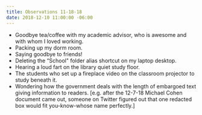 ```yaml
---
title: Observations 11-18-18
date: 2018-12-10 11:00:00 -06:00
---
```


- Goodbye tea/coffee with my academic advisor, who is awesome and with whom I loved working.
- Packing up my dorm room.
- Saying goodbye to friends!
- Deleting the “School" folder alias shortcut on my laptop desktop.
- Hearing a loud fart on the library quiet study floor.
- The students who set up a fireplace video on the classroom projector to study beneath it.
- Wondering how the government deals with the length of embargoed text giving information to readers. [e.g. after the 12-7-18 Michael Cohen document came out, someone on Twitter figured out that one redacted box would fit you-know-whose name perfectly.]
